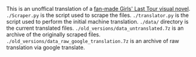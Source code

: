 This is an unoffical translation of a [fan-made Girls' Last Tour visual novel](https://rimsx.sakura.ne.jp/onemore/).
`./Scraper.py` is the script used to scrape the files.
`./translator.py` is the script used to perform the initial machine translation.
`./data/` directory is the current translated files.
`./old_versions/data_untranslated.7z` is an archive of the originally scraped files.
`./old_versions/data_raw_google_translation.7z` is an archive of raw translation via google translate.
